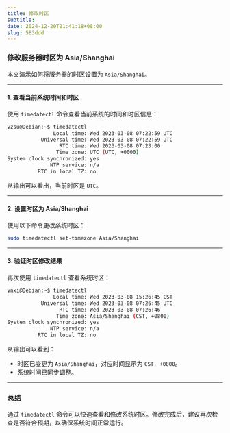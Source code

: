 ```yaml
---
title: 修改时区
subtitle:
date: 2024-12-20T21:41:18+08:00
slug: 583ddd
---
```



### 修改服务器时区为 Asia/Shanghai

本文演示如何将服务器的时区设置为 `Asia/Shanghai`。

---

#### 1. 查看当前系统时间和时区

使用 `timedatectl` 命令查看当前系统的时间和时区信息：

```bash
vzsu@Debian:~$ timedatectl
               Local time: Wed 2023-03-08 07:22:59 UTC
           Universal time: Wed 2023-03-08 07:22:59 UTC
                 RTC time: Wed 2023-03-08 07:23:00
                Time zone: UTC (UTC, +0000)
System clock synchronized: yes
              NTP service: n/a
          RTC in local TZ: no
```

从输出可以看出，当前时区是 `UTC`。

---

#### 2. 设置时区为 Asia/Shanghai

使用以下命令更改系统时区：

```bash
sudo timedatectl set-timezone Asia/Shanghai
```

---

#### 3. 验证时区修改结果

再次使用 `timedatectl` 查看系统时区：

```bash
vnxi@Debian:~$ timedatectl
               Local time: Wed 2023-03-08 15:26:45 CST
           Universal time: Wed 2023-03-08 07:26:45 UTC
                 RTC time: Wed 2023-03-08 07:26:46
                Time zone: Asia/Shanghai (CST, +0800)
System clock synchronized: yes
              NTP service: n/a
          RTC in local TZ: no
```

从输出可以看到：

* 时区已变更为 `Asia/Shanghai`，对应时间显示为 `CST, +0800`。
* 系统时间已同步调整。

---

### 总结

通过 `timedatectl` 命令可以快速查看和修改系统时区。修改完成后，建议再次检查是否符合预期，以确保系统时间正常运行。

